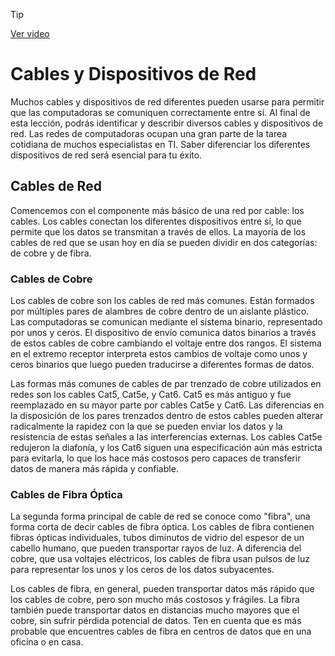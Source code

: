 > [!TIP]  
> [Ver video](https://youtu.be/Fy7Sc62TXxU)

# Cables y Dispositivos de Red

Muchos cables y dispositivos de red diferentes pueden usarse para permitir que las computadoras se comuniquen correctamente entre sí. Al final de esta lección, podrás identificar y describir diversos cables y dispositivos de red. Las redes de computadoras ocupan una gran parte de la tarea cotidiana de muchos especialistas en TI. Saber diferenciar los diferentes dispositivos de red será esencial para tu éxito.

## Cables de Red

Comencemos con el componente más básico de una red por cable: los cables. Los cables conectan los diferentes dispositivos entre sí, lo que permite que los datos se transmitan a través de ellos. La mayoría de los cables de red que se usan hoy en día se pueden dividir en dos categorías: de cobre y de fibra.

### Cables de Cobre

Los cables de cobre son los cables de red más comunes. Están formados por múltiples pares de alambres de cobre dentro de un aislante plástico. Las computadoras se comunican mediante el sistema binario, representado por unos y ceros. El dispositivo de envío comunica datos binarios a través de estos cables de cobre cambiando el voltaje entre dos rangos. El sistema en el extremo receptor interpreta estos cambios de voltaje como unos y ceros binarios que luego pueden traducirse a diferentes formas de datos.

Las formas más comunes de cables de par trenzado de cobre utilizados en redes son los cables Cat5, Cat5e, y Cat6. Cat5 es más antiguo y fue reemplazado en su mayor parte por cables Cat5e y Cat6. Las diferencias en la disposición de los pares trenzados dentro de estos cables pueden alterar radicalmente la rapidez con la que se pueden enviar los datos y la resistencia de estas señales a las interferencias externas. Los cables Cat5e redujeron la diafonía, y los Cat6 siguen una especificación aún más estricta para evitarla, lo que los hace más costosos pero capaces de transferir datos de manera más rápida y confiable.

### Cables de Fibra Óptica

La segunda forma principal de cable de red se conoce como "fibra", una forma corta de decir cables de fibra óptica. Los cables de fibra contienen fibras ópticas individuales, tubos diminutos de vidrio del espesor de un cabello humano, que pueden transportar rayos de luz. A diferencia del cobre, que usa voltajes eléctricos, los cables de fibra usan pulsos de luz para representar los unos y los ceros de los datos subyacentes.

Los cables de fibra, en general, pueden transportar datos más rápido que los cables de cobre, pero son mucho más costosos y frágiles. La fibra también puede transportar datos en distancias mucho mayores que el cobre, sin sufrir pérdida potencial de datos. Ten en cuenta que es más probable que encuentres cables de fibra en centros de datos que en una oficina o en casa.
	
